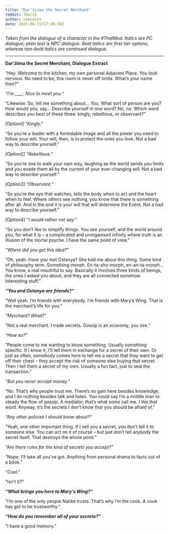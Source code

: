 ```yaml
---
title: "Dar'Jiima the Secret Merchant"
reddit: 39xr25
author: neknotes
date: 2015-06-15T17:38:16Z
---
```


*Taken from the dialogue of a character in the #ThalMod. Italics are PC dialogue; plain text is NPC dialogue. Bold italics are first-tier options, whereas non-bold italics are continued dialogue.*

-----------------------------------

**Dar’Jiima the Secret Merchant, Dialogue Extract**

“Hey. Welcome to the kitchen, my own personal Adjacent Place. You look nervous. No need to be, this room is never off limits. What’s your name then?”

*“I’m ____. Nice to meet you.”*

“Likewise. So, tell me something about… You. What sort of person are you? How would you, say… Describe yourself in one word? No, no. Which word describes you best of these three: kingly, rebellious, or observant?”

*[Option1] “Kingly.”*

“So you’re a leader with a formidable image and all the power you need to follow your will. Your will, then, is to protect the ones you love. Not a bad way to describe yourself.”

*[Option2] “Rebellious.”*

“So you’re one to walk your own way, laughing as the world sends you limits and you evade them all by the current of your ever-changing will. Not a bad way to describe yourself.”

*[Option3] “Observant.”*

“So you’re the eye that watches, tells the body when to act and the heart when to feel. Where others see nothing, you know that there is something after all. And in the end it is your will that will determine the Event. Not a bad way to describe yourself.”

*[Option4] “I would rather not say.”*

“So you don’t like to simplify things. You see yourself, and the world around you, for what it is – a complicated and unorganised infinity where truth is an illusion of the mortal psyche. I have the same point of view.”

*“Where did you get this idea?”*

“Oh, yeah. Have you met Ostanya? She told me about this thing. Some kind of philosophy term. Something-morph. En-ta-sho-morph, en-an-ta-morph… You know, a real mouthful to say. Basically it involves three kinds of beings, the ones I asked you about, and they are all connected somehow. Interesting stuff.”

***“You and Ostanya are friends?”***

“Well yeah. I’m friends with everybody. I’m friends with Mary’s Wing. That is the merchant’s life for you.”

*“Merchant? What?”*

“Not a real merchant. I trade secrets. Gossip is an economy, you see.”

*“How so?”*

“People come to me wanting to know something. Usually something specific. If I know it, I’ll tell them in exchange for a secret of their own. Or just as often, somebody comes here to tell me a secret that they want to get off their chest – they accept the risk of someone else buying that secret. Then I tell them a secret of my own. Usually a fun fact, just to seal the transaction.”

*“But you never accept money.”*

“No. That’s why people trust me. There’s no gain here besides knowledge, and I do nothing besides talk and listen. You could say I’m a middle man to steady the flow of gossip. A mediator, that’s what some call me. I like that word. Anyway, it’s the secrets I don’t know that you should be afraid of.”

*“Any other policies I should know about?”*

“Yeah, one other important thing. If I sell you a secret, you don’t tell it to someone else. You can act on it of course – but just don’t tell anybody the secret itself. That destroys the whole point.”

*“Are there rules for the kind of secrets you accept?”*

“Nope. I’ll take all you’ve got. Anything from personal drama to facts out of a book.”

*“Cool.”*

“Isn’t it?”

***“What brings you here to Mary’s Wing?”***

“I’m one of the only people Nahke trusts. That’s why I’m the cook. A cook has got to be trustworthy.”

***“How do you remember all of your secrets?”***

“I have a good memory.”

